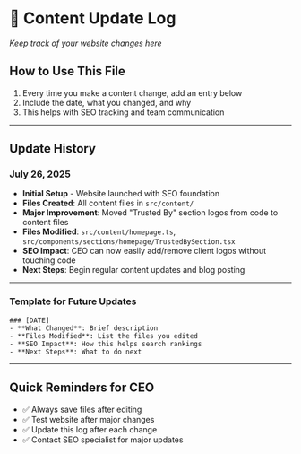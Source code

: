 # 📝 Content Update Log

*Keep track of your website changes here*

## How to Use This File
1. Every time you make a content change, add an entry below
2. Include the date, what you changed, and why
3. This helps with SEO tracking and team communication

---

## Update History

### July 26, 2025
- **Initial Setup** - Website launched with SEO foundation
- **Files Created**: All content files in `src/content/`
- **Major Improvement**: Moved "Trusted By" section logos from code to content files
- **Files Modified**: `src/content/homepage.ts`, `src/components/sections/homepage/TrustedBySection.tsx`
- **SEO Impact**: CEO can now easily add/remove client logos without touching code
- **Next Steps**: Begin regular content updates and blog posting

---

### Template for Future Updates
```
### [DATE]
- **What Changed**: Brief description
- **Files Modified**: List the files you edited
- **SEO Impact**: How this helps search rankings
- **Next Steps**: What to do next
```

---

## Quick Reminders for CEO
- ✅ Always save files after editing
- ✅ Test website after major changes
- ✅ Update this log after each change
- ✅ Contact SEO specialist for major updates
